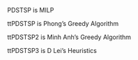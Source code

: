 PDSTSP is MILP

ttPDSTSP is Phong’s Greedy Algorithm

ttPDSTSP2 is Minh Anh’s Greedy Algorithm

ttPDSTSP3 is D Lei’s Heuristics


